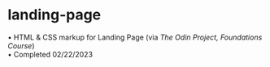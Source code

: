 # landing-page
&bullet; HTML & CSS markup for Landing Page (via _The Odin Project, _Foundations Course__)    
&bullet; Completed 02/22/2023

